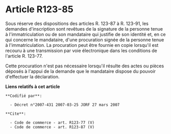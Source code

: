 # Article R123-85

Sous réserve des dispositions des articles R. 123-87 à R. 123-91, les demandes d'inscription sont revêtues de la signature de
la personne tenue à l'immatriculation ou de son mandataire qui justifie de son identité et, en ce qui concerne le mandataire,
d'une procuration signée de la personne tenue à l'immatriculation. La procuration peut être fournie en copie lorsqu'il est
recouru à une transmission par voie électronique dans les conditions de l'article R. 123-77. 

Cette procuration n'est pas nécessaire lorsqu'il résulte des actes ou pièces déposés à l'appui de la demande que le
mandataire dispose du pouvoir d'effectuer la déclaration.

**Liens relatifs à cet article**

	**Codifié par**:

	  - Décret n°2007-431 2007-03-25 JORF 27 mars 2007

	**Cite**:

	  - Code de commerce - art. R123-77 (V)
	  - Code de commerce - art. R123-87 (V)

